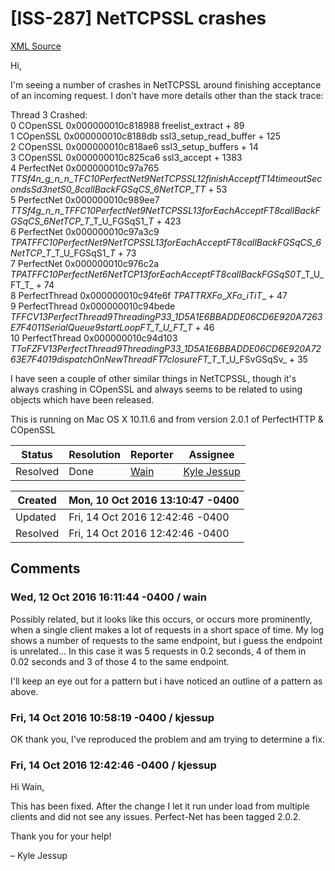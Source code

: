# [ISS-287] NetTCPSSL crashes

[XML Source](./xml/ISS-287.xml)
<p><p>Hi,</p>

<p>I'm seeing a number of crashes in NetTCPSSL around finishing acceptance of an incoming request. I don't have more details other than the stack trace:</p>

<p>Thread 3 Crashed:<br/>
0   COpenSSL                      	0x000000010c818988 freelist_extract + 89<br/>
1   COpenSSL                      	0x000000010c8188db ssl3_setup_read_buffer + 125<br/>
2   COpenSSL                      	0x000000010c818ae6 ssl3_setup_buffers + 14<br/>
3   COpenSSL                      	0x000000010c825ca6 ssl3_accept + 1383<br/>
4   PerfectNet                    	0x000000010c97a765 <em>TTSf4n_g_n_n</em>_<em>TFC10PerfectNet9NetTCPSSL12finishAcceptfT14timeoutSecondsSd3netS0_8callBackFGSqCS_6NetTCP_T</em><em>T</em> + 53<br/>
5   PerfectNet                    	0x000000010c989ee7 <em>TTSf4g_n_n</em>_<em>TFFC10PerfectNet9NetTCPSSL13forEachAcceptFT8callBackFGSqCS_6NetTCP_T</em>_T_U_FGSqS1_<em>T</em> + 423<br/>
6   PerfectNet                    	0x000000010c97a3c9 <em>TPA</em><em>TFFC10PerfectNet9NetTCPSSL13forEachAcceptFT8callBackFGSqCS_6NetTCP_T</em>_T_U_FGSqS1_<em>T</em> + 73<br/>
7   PerfectNet                    	0x000000010c976c2a <em>TPA</em><em>TFFC10PerfectNet6NetTCP13forEachAcceptFT8callBackFGSqS0</em><em>T</em>_T_U_FT_T_ + 74<br/>
8   PerfectThread                 	0x000000010c94fe6f <em>TPA</em><em>TTRXFo</em>_<em>XFo_iT</em><em>iT</em>_ + 47<br/>
9   PerfectThread                 	0x000000010c94bede <em>TFFCV13PerfectThread9ThreadingP33_1D5A1E6BBADDE06CD6E920A7263E7F4011SerialQueue9startLoopFT_T_U_FT_T</em> + 46<br/>
10  PerfectThread                 	0x000000010c94d103 <em>TToFZFV13PerfectThread9ThreadingP33_1D5A1E6BBADDE06CD6E920A7263E7F4019dispatchOnNewThreadFT7closureFT_T</em>_T_U_FSvGSqSv_ + 35</p>

<p>I have seen a couple of other similar things in NetTCPSSL, though it's always crashing in COpenSSL and always seems to be related to using objects which have been released.</p>

<p>This is running on Mac OS X 10.11.6 and from version 2.0.1 of PerfectHTTP &amp; COpenSSL</p></p>





Status|Resolution|Reporter|Assignee
------|----------|--------|--------
Resolved|Done|[Wain](Wain)|[Kyle Jessup]($kjessup)





Created|Mon, 10 Oct 2016 13:10:47 -0400
-------|--------------
Updated|Fri, 14 Oct 2016 12:42:46 -0400
Resolved|Fri, 14 Oct 2016 12:42:46 -0400


## Comments




### Wed, 12 Oct 2016 16:11:44 -0400 / wain 

<p><p>Possibly related, but it looks like this occurs, or occurs more prominently, when a single client makes a lot of requests in a short space of time. My log shows a number of requests to the same endpoint, but i guess the endpoint is unrelated... In this case it was 5 requests in 0.2 seconds, 4 of them in 0.02 seconds  and 3 of those 4 to the same endpoint.</p>

<p>I'll keep an eye out for a pattern but i have noticed an outline of a pattern as above.</p></p>


### Fri, 14 Oct 2016 10:58:19 -0400 / kjessup 

<p><p>OK thank you, I've reproduced the problem and am trying to determine a fix.</p></p>


### Fri, 14 Oct 2016 12:42:46 -0400 / kjessup 

<p><p>Hi Wain,</p>

<p>This has been fixed. After the change I let it run under load from multiple clients and did not see any issues. Perfect-Net has been tagged 2.0.2.</p>

<p>Thank you for your help!</p>

<p>– Kyle Jessup</p></p>


